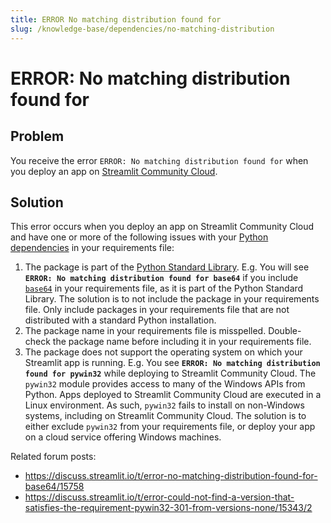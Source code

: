 ```yaml
---
title: ERROR No matching distribution found for
slug: /knowledge-base/dependencies/no-matching-distribution
---
```


# ERROR: No matching distribution found for

## Problem

You receive the error `ERROR: No matching distribution found for` when you deploy an app on [Streamlit Community Cloud](https://streamlit.io/cloud).

## Solution

This error occurs when you deploy an app on Streamlit Community Cloud and have one or more of the following issues with your [Python dependencies](/streamlit-community-cloud/deploy-your-app/app-dependencies#add-python-dependencies) in your requirements file:

1. The package is part of the [Python Standard Library](https://docs.python.org/3/py-modindex.html). E.g. You will see **`ERROR: No matching distribution found for base64`** if you include [`base64`](https://docs.python.org/3/library/base64.html) in your requirements file, as it is part of the Python Standard Library. The solution is to not include the package in your requirements file. Only include packages in your requirements file that are not distributed with a standard Python installation.
2. The package name in your requirements file is misspelled. Double-check the package name before including it in your requirements file.
3. The package does not support the operating system on which your Streamlit app is running. E.g. You see **`ERROR: No matching distribution found for pywin32`** while deploying to Streamlit Community Cloud. The `pywin32` module provides access to many of the Windows APIs from Python. Apps deployed to Streamlit Community Cloud are executed in a Linux environment. As such, `pywin32` fails to install on non-Windows systems, including on Streamlit Community Cloud. The solution is to either exclude `pywin32` from your requirements file, or deploy your app on a cloud service offering Windows machines.

Related forum posts:

- https://discuss.streamlit.io/t/error-no-matching-distribution-found-for-base64/15758
- https://discuss.streamlit.io/t/error-could-not-find-a-version-that-satisfies-the-requirement-pywin32-301-from-versions-none/15343/2
